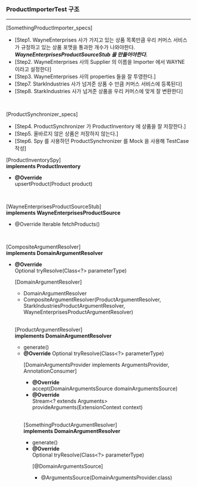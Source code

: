 
### ProductImporterTest 구조

---
[SomethingProductImporter_specs]     
* [Step1. WayneEnterprises 사가 가지고 있는 상품 목록만큼 우리 커머스 서비스가 규정하고 있는 상품 포맷을 통과한 개수가 나와야한다.    
  ***WayneEnterprisesProductSourceStub 을 만들어야한다.***
* [Step2. WayneEnterprises 사의 Supplier 의 이름을 Importer 에서 WAYNE 이라고 설정한다]
* [Step3. WayneEnterprises 사의 properties 들을 잘 투영한다.]
* [Step7. StarkIndustries 사가 넘겨준 상품 수 만큼 커머스 서비스에 등록된다]
* [Step8. StarkIndustries 사가 넘겨준 상품을 우리 커머스에 맞게 잘 변환한다]

<br/>

[ProductSynchronizer_specs]   
* [Step4. ProductSynchronizer 가 ProductInventory 에 상품을 잘 저장한다.]
* [Step5. 올바르지 않은 상품은 저장하지 않는다.]
* [Step6. Spy 를 사용하던 ProductSynchronizer 를 Mock 을 사용해 TestCase 작성]

[ProductInventorySpy]   
**implements ProductInventory**
* **@Override**    
  upsertProduct(Product product)

<br/>

[WayneEnterprisesProductSourceStub]    
**implements WayneEnterprisesProductSource**
* @Override
  Iterable<WayneEnterprisesProduct> fetchProducts()

<br/>

[CompositeArgumentResolver]     
**implements DomainArgumentResolver** 
* **@Override**     
  Optional<Object> tryResolve(Class<?> parameterType)

<br/>
   
[DomainArgumentResolver]   
* DomainArgumentResolver
* CompositeArgumentResolver(ProductArgumentResolver, StarkIndustriesProductArgumentResolver, WayneEnterprisesProductArgumentResolver)

<br/>

[ProductArgumentResolver]    
**implements DomainArgumentResolver**
* generate()
* **@Override**
  Optional<Object> tryResolve(Class<?> parameterType)

<br/>

[DomainArgumentsProvider implements ArgumentsProvider, AnnotationConsumer<DomainArgumentsSource>]     
* **@Override**    
  accept(DomainArgumentsSource domainArgumentsSource) 
* **@Override**    
  Stream<? extends Arguments> provideArguments(ExtensionContext context)

<br/>

[SomethingProductArgumentResolver]        
**implements DomainArgumentResolver**
* generate()
* **@Override**    
  Optional<Object> tryResolve(Class<?> parameterType)

<br/>

[@DomainArgumentsSource]
* @ArgumentsSource(DomainArgumentsProvider.class)

